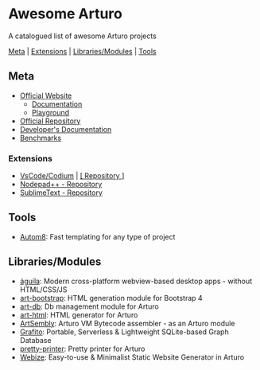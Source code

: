 # Awesome Arturo

A catalogued list of awesome Arturo projects

[Meta](#meta) | [Extensions](#extensions) | [Libraries/Modules](#librariesmodules) | [Tools](#tools)

## Meta
- [Official Website](https://arturo-lang.io/)
  - [Documentation](https://arturo-lang.io/documentation)
  - [Playground](https://arturo-lang.io/playground)
- [Official Repository](https://github.com/arturo-lang/arturo)
- [Developer's Documentation](https://github.com/arturo-lang/dev-docs)
- [Benchmarks](https://github.com/arturo-lang/benchmarks)

### Extensions
- [VsCode/Codium](https://marketplace.visualstudio.com/items?itemName=drkameleon.arturo) | [[ Repository ]](https://github.com/arturo-lang/art-vscode-package)
- [Nodepad++ - Repository](https://github.com/arturo-lang/art-notepad-plus)
- [SublimeText - Repository](https://github.com/arturo-lang/art-sublimetext-package)

## Tools
- [Autom8](https://github.com/arturo-lang/autom8): Fast templating for any type of project

## Libraries/Modules
- [águila](https://github.com/arturo-lang/aguila): Modern cross-platform webview-based desktop apps - without HTML/CSS/JS
- [art-bootstrap](https://github.com/arturo-lang/art-bootstrap-module): HTML generation module for Bootstrap 4
- [art-db](https://github.com/arturo-lang/art-db-module): Db management module for Arturo
- [art-html](https://github.com/arturo-lang/art-html-module): HTML generator for Arturo
- [ArtSembly](https://github.com/arturo-lang/artsembly-module): Arturo VM Bytecode assembler - as an Arturo module
- [Grafito](https://github.com/arturo-lang/grafito): Portable, Serverless & Lightweight SQLite-based Graph Database
- [pretty-printer](https://github.com/arturo-lang/pretty-printer): Pretty printer for Arturo
- [Webize](https://github.com/arturo-lang/webize): Easy-to-use & Minimalist Static Website Generator in Arturo
